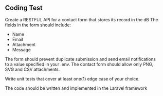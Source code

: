 ## Coding Test

Create a RESTFUL API for a contact form that stores its record in the dB
The fields in the form should include:
- Name
- Email
- Attachment
- Message

The form should prevent duplicate submission and send email notifications to a value specified in your .env.
The contact form should allow only PNG, SVG and CSV attachments.

Write unit tests that cover at least one(1) edge case of your choice.

The code should be written and implemented in the Laravel framework
